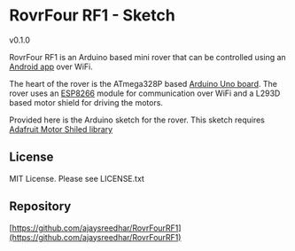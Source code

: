 # RovrFour RF1 - Sketch

v0.1.0

RovrFour RF1 is an Arduino based mini rover that can be controlled using an [Android app](https://github.com/ajaysreedhar/RovrFourController, "RovrFourController") over WiFi.

The heart of the rover is the ATmega328P based [Arduino Uno board](https://www.arduino.cc/en/Main/ArduinoBoardUno). 
The rover uses an [ESP8266](https://en.wikipedia.org/wiki/ESP8266) module for communication over WiFi and a L293D based motor shield for driving
the motors.

Provided here is the Arduino sketch for the rover. This sketch requires [Adafruit Motor Shiled library](https://github.com/adafruit/Adafruit-Motor-Shield-library)

## License

MIT License. Please see LICENSE.txt

## Repository

[https://github.com/ajaysreedhar/RovrFourRF1](https://github.com/ajaysreedhar/RovrFourRF1)

